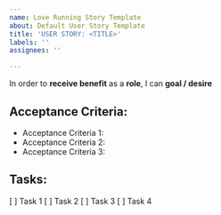 ```yaml
---
name: Love Running Story Template
about: Default User Story Template
title: 'USER STORY: <TITLE>'
labels: ''
assignees: ''

---
```


In order to **receive benefit** as a **role**, I can **goal / desire**

## Acceptance Criteria:

* Acceptance Criteria 1:
* Acceptance Criteria 2:
* Acceptance Criteria 3:


## Tasks:

[ ] Task 1
[ ] Task 2
[ ] Task 3
[ ] Task 4
